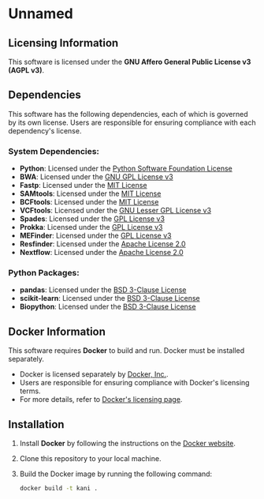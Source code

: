 # Unnamed

## Licensing Information

This software is licensed under the **GNU Affero General Public License v3 (AGPL v3)**.

## Dependencies

This software has the following dependencies, each of which is governed by its own license. Users are responsible for ensuring compliance with each dependency's license.

### System Dependencies:
- **Python**: Licensed under the [Python Software Foundation License](https://docs.python.org/3/license.html)
- **BWA**: Licensed under the [GNU GPL License v3](https://github.com/lh3/bwa?tab=GPL-3.0-1-ov-file)
- **Fastp**: Licensed under the [MIT License](https://github.com/OpenGene/fastp/blob/master/LICENSE)
- **SAMtools**: Licensed under the [MIT License](https://github.com/samtools/samtools/blob/develop/LICENSE)
- **BCFtools**: Licensed under the [MIT License](https://github.com/samtools/bcftools/blob/develop/LICENSE)
- **VCFtools**: Licensed under the [GNU Lesser GPL License v3](https://github.com/vcftools/vcftools/blob/master/LICENSE)
- **Spades**: Licensed under the [GPL License v3](https://github.com/ablab/spades?tab=License-1-ov-file)
- **Prokka**: Licensed under the [GPL License v3](https://raw.githubusercontent.com/tseemann/prokka/master/doc/LICENSE.Prokka)
- **MEFinder**: Licensed under the [GPL License v3](https://pypi.org/search/?c=License+%3A%3A+OSI+Approved+%3A%3A+GNU+General+Public+License+v3+%28GPLv3%29)
- **Resfinder**: Licensed under the [Apache License 2.0](https://github.com/genomicepidemiology/resfinder?tab=License-1-ov-file)
- **Nextflow**: Licensed under the [Apache License 2.0](https://github.com/nextflow-io/nextflow/tree/master?tab=Apache-2.0-1-ov-file)

### Python Packages:
- **pandas**: Licensed under the [BSD 3-Clause License](https://github.com/pandas-dev/pandas/blob/main/LICENSE)
- **scikit-learn**: Licensed under the [BSD 3-Clause License](https://github.com/scikit-learn/scikit-learn/blob/main/COPYING)
- **Biopython**: Licensed under the [BSD 3-Clause License](https://github.com/biopython/biopython?tab=License-2-ov-file)

## Docker Information

This software requires **Docker** to build and run. Docker must be installed separately.

- Docker is licensed separately by [Docker, Inc.](https://www.docker.com/).
- Users are responsible for ensuring compliance with Docker's licensing terms.
- For more details, refer to [Docker's licensing page](https://docs.docker.com/subscription/desktop-license/).

## Installation

1. Install **Docker** by following the instructions on the [Docker website](https://www.docker.com/get-started).
2. Clone this repository to your local machine.
3. Build the Docker image by running the following command:
   
   ```bash
   docker build -t kani .
